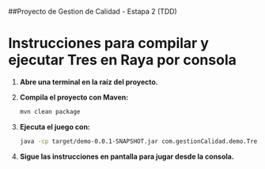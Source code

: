 ##Proyecto de Gestion de Calidad - Estapa 2 (TDD)
# Instrucciones para compilar y ejecutar Tres en Raya por consola

1. **Abre una terminal en la raíz del proyecto.**

2. **Compila el proyecto con Maven:**
   ```sh
   mvn clean package
   ```

3. **Ejecuta el juego con:**
   ```sh
   java -cp target/demo-0.0.1-SNAPSHOT.jar com.gestionCalidad.demo.TresEnRaya
   ```

4. **Sigue las instrucciones en pantalla para jugar desde la consola.**
